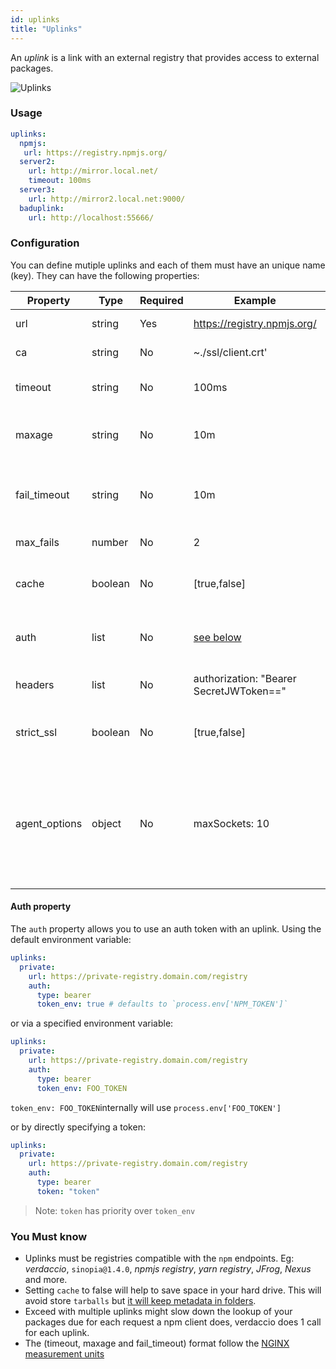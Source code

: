 ```yaml
---
id: uplinks
title: "Uplinks"
---
```


An *uplink* is a link with an external registry that provides access to external packages.

![Uplinks](https://user-images.githubusercontent.com/558752/52976233-fb0e3980-33c8-11e9-8eea-5415e6018144.png)

### Usage

```yaml
uplinks:
  npmjs:
   url: https://registry.npmjs.org/
  server2:
    url: http://mirror.local.net/
    timeout: 100ms
  server3:
    url: http://mirror2.local.net:9000/
  baduplink:
    url: http://localhost:55666/
```
### Configuration

You can define mutiple uplinks and each of them must have an unique name (key). They can have the following properties:

| Property      | Type    | Required | Example                                 | Support  | Description                                                                                                                                                              | Default    |
| ------------- | ------- | -------- | --------------------------------------- | -------- | ------------------------------------------------------------------------------------------------------------------------------------------------------------------------ | ---------- |
| url           | string  | Yes      | https://registry.npmjs.org/             | all      | The registry url                                                                                                                                                         | npmjs      |
| ca            | string  | No       | ~./ssl/client.crt'                      | all      | SSL path certificate                                                                                                                                                     | No default |
| timeout       | string  | No       | 100ms                                   | all      | set new timeout for the request                                                                                                                                          | 30s        |
| maxage        | string  | No       | 10m                                     | all      | the time threshold to the cache is valid                                                                                                                                 | 2m         |
| fail_timeout  | string  | No       | 10m                                     | all      | defines max time when a request becomes a failure                                                                                                                        | 5m         |
| max_fails     | number  | No       | 2                                       | all      | limit maximun failure request                                                                                                                                            | 2          |
| cache         | boolean | No       | [true,false]                            | >= 2.1   | cache all remote tarballs in storage                                                                                                                                     | true       |
| auth          | list    | No       | [see below](uplinks.md#auth-property)   | >= 2.5   | assigns the header 'Authorization' [more info](http://blog.npmjs.org/post/118393368555/deploying-with-npm-private-modules)                                               | disabled   |
| headers       | list    | No       | authorization: "Bearer SecretJWToken==" | all      | list of custom headers for the uplink                                                                                                                                    | disabled   |
| strict_ssl    | boolean | No       | [true,false]                            | >= 3.0   | If true, requires SSL certificates be valid.                                                                                                                             | true       |
| agent_options | object  | No       | maxSockets: 10                          | >= 4.0.2 | options for the HTTP or HTTPS Agent responsible for managing uplink connection persistence and reuse [more info](https://nodejs.org/api/http.html#http_class_http_agent) | No default |

#### Auth property

The `auth` property allows you to use an auth token with an uplink. Using the default environment variable:

```yaml
uplinks:
  private:
    url: https://private-registry.domain.com/registry
    auth:
      type: bearer
      token_env: true # defaults to `process.env['NPM_TOKEN']`
```

or via a specified environment variable:

```yaml
uplinks:
  private:
    url: https://private-registry.domain.com/registry
    auth:
      type: bearer
      token_env: FOO_TOKEN
```

`token_env: FOO_TOKEN`internally will use `process.env['FOO_TOKEN']`

or by directly specifying a token:

```yaml
uplinks:
  private:
    url: https://private-registry.domain.com/registry
    auth:
      type: bearer
      token: "token"
```

> Note: `token` has priority over `token_env`

### You Must know

* Uplinks must be registries compatible with the `npm` endpoints. Eg: *verdaccio*, `sinopia@1.4.0`, *npmjs registry*, *yarn registry*, *JFrog*, *Nexus* and more.
* Setting `cache` to false will help to save space in your hard drive. This will avoid store `tarballs` but [it will keep metadata in folders](https://github.com/verdaccio/verdaccio/issues/391).
* Exceed with multiple uplinks might slow down the lookup of your packages due for each request a npm client does, verdaccio does 1 call for each uplink.
* The (timeout, maxage and fail_timeout) format follow the [NGINX measurement units](http://nginx.org/en/docs/syntax.html)
